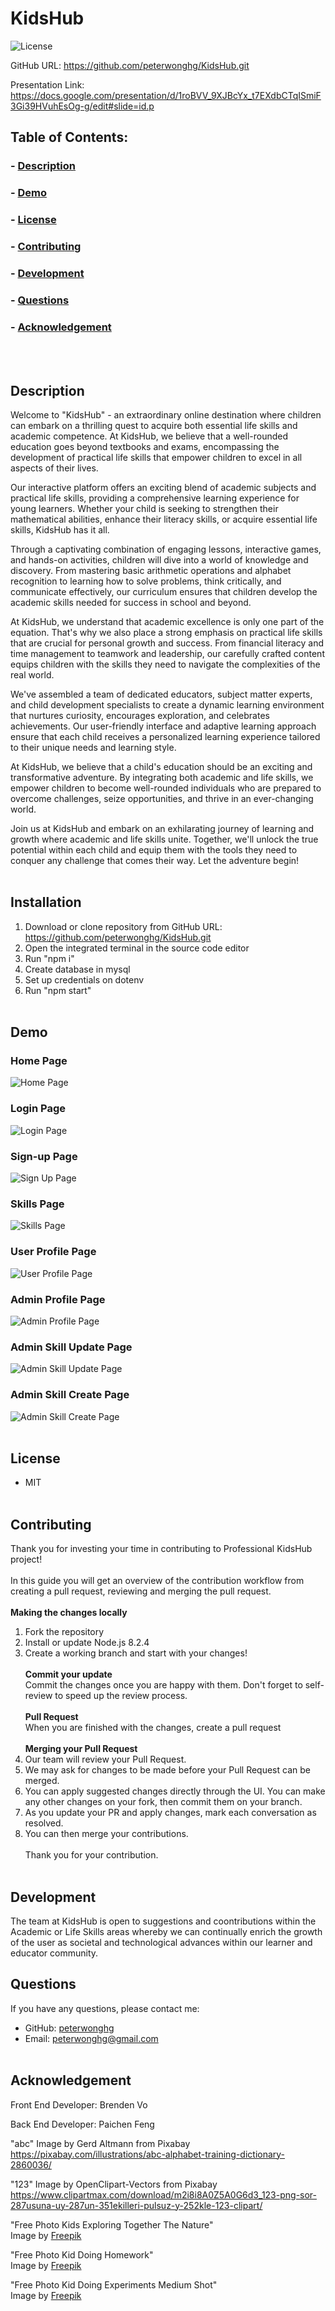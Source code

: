 # KidsHub

![License](https://img.shields.io/badge/License-MIT-blue.svg)

GitHub URL: https://github.com/peterwonghg/KidsHub.git

Presentation Link: https://docs.google.com/presentation/d/1roBVV_9XJBcYx_t7EXdbCTqISmiF3Gi39HVuhEsOg-g/edit#slide=id.p

## Table of Contents:
### - [Description](#description)
### - [Demo](#demo)
### - [License](#license)
### - [Contributing](#contributing)
### - [Development](#development)
### - [Questions](#questions)
### - [Acknowledgement](#acknowledgement)
<br><br>

## Description
Welcome to "KidsHub" - an extraordinary online destination where children can embark on a thrilling quest to acquire both essential life skills and academic competence. At KidsHub, we believe that a well-rounded education goes beyond textbooks and exams, encompassing the development of practical life skills that empower children to excel in all aspects of their lives.<br>

Our interactive platform offers an exciting blend of academic subjects and practical life skills, providing a comprehensive learning experience for young learners. Whether your child is seeking to strengthen their mathematical abilities, enhance their literacy skills, or acquire essential life skills, KidsHub has it all.<br>

Through a captivating combination of engaging lessons, interactive games, and hands-on activities, children will dive into a world of knowledge and discovery. From mastering basic arithmetic operations and alphabet recognition to learning how to solve problems, think critically, and communicate effectively, our curriculum ensures that children develop the academic skills needed for success in school and beyond.<br>

At KidsHub, we understand that academic excellence is only one part of the equation. That's why we also place a strong emphasis on practical life skills that are crucial for personal growth and success. From financial literacy and time management to teamwork and leadership, our carefully crafted content equips children with the skills they need to navigate the complexities of the real world.<br>

We've assembled a team of dedicated educators, subject matter experts, and child development specialists to create a dynamic learning environment that nurtures curiosity, encourages exploration, and celebrates achievements. Our user-friendly interface and adaptive learning approach ensure that each child receives a personalized learning experience tailored to their unique needs and learning style.<br>

At KidsHub, we believe that a child's education should be an exciting and transformative adventure. By integrating both academic and life skills, we empower children to become well-rounded individuals who are prepared to overcome challenges, seize opportunities, and thrive in an ever-changing world.<br>

Join us at KidsHub and embark on an exhilarating journey of learning and growth where academic and life skills unite. Together, we'll unlock the true potential within each child and equip them with the tools they need to conquer any challenge that comes their way. Let the adventure begin!<br><br>


## Installation

1. Download or clone repository from GitHub URL: https://github.com/peterwonghg/KidsHub.git
2. Open the integrated terminal in the source code editor
3. Run "npm i"
4. Create database in mysql
5. Set up credentials on dotenv
6. Run "npm start"<br><br>


## Demo

### Home Page
![Home Page](/Develop/public/images/01homePg.png)

### Login Page
![Login Page](/Develop/public/images/03loginPg.png)

### Sign-up Page
![Sign Up Page](/Develop/public/images/04signupPg.png)

### Skills Page
![Skills Page](/Develop/public/images/05skillPg.png)

### User Profile Page
![User Profile Page](/Develop/public/images/06userProfilePg.png)

### Admin Profile Page
![Admin Profile Page](/Develop/public/images/07adminProfilePg.png)

### Admin Skill Update Page
![Admin Skill Update Page](/Develop/public/images/08adminSkillUpdatePg.png)

### Admin Skill Create Page
![Admin Skill Create Page](/Develop/public/images/09adminSkillCreatePg.png)
<br><br>

## License
- MIT
<br><br>

## Contributing
Thank you for investing your time in contributing to Professional KidsHub project!<br><br>
In this guide you will get an overview of the contribution workflow from creating a pull request, reviewing and merging the pull request.<br><br>
<b>Making the changes locally</b><br>
1. Fork the repository<br>
2. Install or update Node.js 8.2.4<br>
3. Create a working branch and start with your changes!<br><br>
<b>Commit your update</b><br>
Commit the changes once you are happy with them.  Don't forget to self-review to speed up the review process.<br><br>
<b>Pull Request</b><br>
When you are finished with the changes, create a pull request<br><br>
<b>Merging your Pull Request</b><br>
1. Our team will review your Pull Request.<br>
2. We may ask for changes to be made before your Pull Request can be merged.<br>
3. You can apply suggested changes directly through the UI.  You can make any other changes on your fork, then commit them on your branch.<br>
4. As you update your PR and apply changes, mark each conversation as resolved.<br>
5. You can then merge your contributions.<br><br>
Thank you for your contribution.<br><br>

## Development
The team at KidsHub is open to suggestions and coontributions within the Academic or Life Skills areas whereby we can continually enrich the growth of the user as societal and technological advances within our learner and educator community.

## Questions
If you have any questions, please contact me:
- GitHub: [peterwonghg](https://github.com/peterwonghg)
- Email: peterwonghg@gmail.com
<br><br>

## Acknowledgement
Front End Developer: Brenden Vo<br>

Back End Developer:  Paichen Feng<br>

"abc" Image by Gerd Altmann from Pixabay<br>
https://pixabay.com/illustrations/abc-alphabet-training-dictionary-2860036/

"123" Image by OpenClipart-Vectors from Pixabay<br>
https://www.clipartmax.com/download/m2i8i8A0Z5A0G6d3_123-png-sor-287usuna-uy-287un-351ekilleri-pulsuz-y-252kle-123-clipart/

"Free Photo Kids Exploring Together The Nature"<br>
Image by <a href="https://www.freepik.com/free-photo/kids-exploring-together-nature_15416069.htm#query=kids%20exploring&position=0&from_view=keyword&track=ais">Freepik</a>

"Free Photo Kid Doing Homework"<br>
Image by <a href="https://www.freepik.com/free-photo/kids-exploring-together-nature_15416069.htm#query=kids%20exploring&position=0&from_view=keyword&track=ais">Freepik</a>


"Free Photo Kid Doing Experiments Medium Shot"<br>
Image by <a href="https://www.freepik.com/free-photo/kids-doing-experiments-medium-shot_13360850.htm#query=science%20kids&position=5&from_view=keyword&track=ais">Freepik</a>
